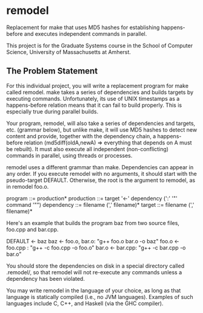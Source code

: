 remodel
=======

Replacement for make that uses MD5 hashes for establishing happens-before and executes independent commands in parallel.

This project is for the Graduate Systems course in the School of Computer Science, University of Massachusetts at Amherst.

The Problem Statement
---------------------

For this individual project, you will write a replacement program for make called remodel. make takes a series of dependencies and builds targets by executing commands. Unfortunately, its use of UNIX timestamps as a happens-before relation means that it can fail to build properly. This is especially true during parallel builds. 

Your program, remodel, will also take a series of dependencies and targets, etc. (grammar below), but unlike make, it will use MD5 hashes to detect new content and provide, together with the dependency chain, a happens-before relation (md5diff(oldA,newA) => everything that depends on A must be rebuilt). It must also execute all independent (non-conflicting) commands in parallel, using threads or processes. 

remodel uses a different grammar than make. Dependencies can appear in any order. If you execute remodel with no arguments, it should start with the pseudo-target DEFAULT. Otherwise, the root is the argument to remodel, as in remodel foo.o. 

program ::= production*
production ::= target '<-' dependency (':' '"' command '"")
dependency ::= filename (',' filename)*
target ::= filename (',' filename)*


Here's an example that builds the program baz from two source files, foo.cpp and bar.cpp. 

DEFAULT <- baz
baz <- foo.o, bar.o: "g++ foo.o bar.o -o baz"
foo.o <- foo.cpp : "g++ -c foo.cpp -o foo.o"
bar.o <- bar.cpp: "g++ -c bar.cpp -o bar.o"


You should store the dependencies on disk in a special directory called .remodel/, so that remodel will not re-execute any commands unless a dependency has been violated. 

You may write remodel in the language of your choice, as long as that language is statically compiled (i.e., no JVM languages). Examples of such languages include C, C++, and Haskell (via the GHC compiler). 

